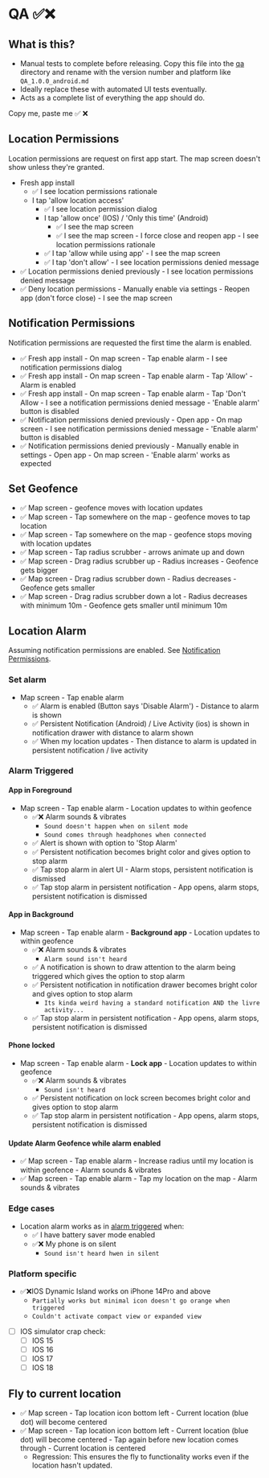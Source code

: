 # QA ✅❌

## What is this?

- Manual tests to complete before releasing. Copy this file into the [qa]() directory and rename
  with the version number and platform like `QA_1.0.0_android.md`
- Ideally replace these with automated UI tests eventually.
- Acts as a complete list of everything the app should do.

Copy me, paste me ✅ ❌

## Location Permissions

Location permissions are request on first app start. The map screen doesn't show unless they're
granted.

- Fresh app install
    - ✅ I see location permissions rationale
    - I tap 'allow location access'
        - ✅ I see location permission dialog
        - I tap 'allow once' (IOS) / 'Only this time' (Android)
            - ✅ I see the map screen
            - ✅ I see the map screen - I force close and reopen app - I see location permissions
              rationale
        - ✅ I tap 'allow while using app' - I see the map screen
        - ✅ I tap 'don't allow' - I see location permissions denied message
- ✅ Location permissions denied previously - I see location permissions denied message
- ✅ Deny location permissions - Manually enable via settings - Reopen app (don't force close) - I
  see the map screen

## Notification Permissions

Notification permissions are requested the first time the alarm is enabled.

- ✅ Fresh app install - On map screen - Tap enable alarm - I see notification permissions dialog
- ✅ Fresh app install - On map screen - Tap enable alarm - Tap 'Allow' - Alarm is enabled
- ✅ Fresh app install - On map screen - Tap enable alarm - Tap 'Don't Allow - I see a notification
  permissions denied message - 'Enable alarm' button is disabled
- ✅ Notification permissions denied previously - Open app - On map screen - I see notification
  permissions
  denied message - 'Enable alarm' button is disabled
- ✅ Notification permissions denied previously - Manually enable in settings - Open app - On map
  screen - 'Enable alarm' works as expected

## Set Geofence

- ✅ Map screen - geofence moves with location updates
- ✅ Map screen - Tap somewhere on the map - geofence moves to tap location
- ✅ Map screen - Tap somewhere on the map - geofence stops moving with location updates
- ✅ Map screen - Tap radius scrubber - arrows animate up and down
- ✅ Map screen - Drag radius scrubber up - Radius increases - Geofence gets bigger
- ✅ Map screen - Drag radius scrubber down - Radius decreases - Geofence gets smaller
- ✅ Map screen - Drag radius scrubber down a lot - Radius decreases with minimum 10m - Geofence
  gets smaller until minimum 10m

## Location Alarm

Assuming notification permissions are enabled.
See [Notification Permissions](#notification-permissions).

### Set alarm

- Map screen - Tap enable alarm
    - ✅ Alarm is enabled (Button says 'Disable Alarm') - Distance to alarm is shown
    - ✅ Persistent Notification (Android) / Live Activity (ios) is shown in notification drawer
      with distance to alarm shown
    - ✅ When my location updates - Then distance to alarm is updated in persistent notification /
      live activity

### Alarm Triggered

#### App in Foreground

- Map screen - Tap enable alarm - Location updates to within geofence
    - ✅❌ Alarm sounds & vibrates
        - `Sound doesn't happen when on silent mode`
        - `Sound comes through headphones when connected`
    - ✅ Alert is shown with option to 'Stop Alarm'
    - ✅ Persistent notification becomes bright color and gives option to stop alarm
    - ✅ Tap stop alarm in alert UI - Alarm stops, persistent notification is dismissed
    - ✅ Tap stop alarm in persistent notification - App opens, alarm stops, persistent
      notification is dismissed

#### App in Background

- Map screen - Tap enable alarm - **Background app** - Location updates to within geofence
    - ✅❌ Alarm sounds & vibrates
        - `Alarm sound isn't heard`
    - ✅ A notification is shown to draw attention to the alarm being triggered which gives the
      option to stop alarm
    - ✅ Persistent notification in notification drawer becomes bright color and gives option to
      stop alarm
        - `Its kinda weird having a standard notification AND the livre activity...`
    - ✅ Tap stop alarm in persistent notification - App opens, alarm stops, persistent
      notification is dismissed

#### Phone locked

- Map screen - Tap enable alarm - **Lock app** - Location updates to within geofence
    - ✅❌ Alarm sounds & vibrates
        - `Sound isn't heard`
    - ✅ Persistent notification on lock screen becomes bright color and gives option to stop alarm
    - ✅ Tap stop alarm in persistent notification - App opens, alarm stops, persistent
      notification is dismissed

#### Update Alarm Geofence while alarm enabled

- ✅ Map screen - Tap enable alarm - Increase radius until my location is within geofence - Alarm
  sounds & vibrates
- ✅ Map screen - Tap enable alarm - Tap my location on the map - Alarm sounds & vibrates

### Edge cases

- Location alarm works as in [alarm triggered](#alarm-triggered) when:
    - ✅ I have battery saver mode enabled
    - ✅❌ My phone is on silent
        - `Sound isn't heard hwen in silent`

### Platform specific

- ✅❌IOS Dynamic Island works on iPhone 14Pro and above
    - `Partially works but minimal icon doesn't go orange when triggered`
    - `Couldn't activate compact view or expanded view`
- [ ] IOS simulator crap check:
    - [ ] IOS 15
    - [ ] IOS 16
    - [ ] IOS 17
    - [ ] IOS 18

## Fly to current location

- ✅ Map screen - Tap location icon bottom left - Current location (blue dot) will become centered
- ✅ Map screen - Tap location icon bottom left - Current location (blue dot) will become
  centered - Tap again before new location comes through - Current location is centered
    - Regression: This ensures the fly to functionality works even if the location hasn't updated.
